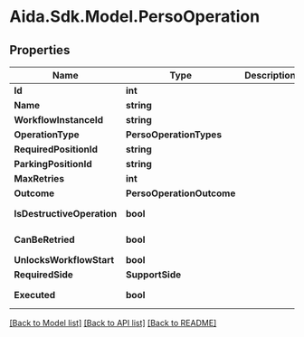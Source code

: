 # Aida.Sdk.Model.PersoOperation

## Properties

Name | Type | Description | Notes
------------ | ------------- | ------------- | -------------
**Id** | **int** |  | [optional] 
**Name** | **string** |  | [optional] 
**WorkflowInstanceId** | **string** |  | [optional] 
**OperationType** | **PersoOperationTypes** |  | [optional] 
**RequiredPositionId** | **string** |  | [optional] 
**ParkingPositionId** | **string** |  | [optional] 
**MaxRetries** | **int** |  | [optional] 
**Outcome** | **PersoOperationOutcome** |  | [optional] 
**IsDestructiveOperation** | **bool** |  | [optional] [readonly] 
**CanBeRetried** | **bool** |  | [optional] [readonly] 
**UnlocksWorkflowStart** | **bool** |  | [optional] 
**RequiredSide** | **SupportSide** |  | [optional] 
**Executed** | **bool** |  | [optional] [readonly] 

[[Back to Model list]](../README.md#documentation-for-models) [[Back to API list]](../README.md#documentation-for-api-endpoints) [[Back to README]](../README.md)

